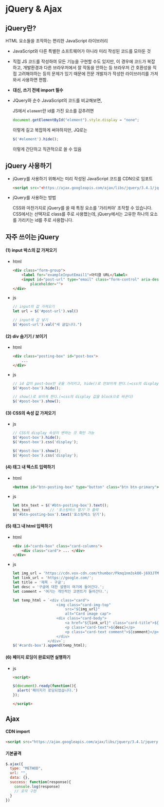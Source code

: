 # jQuery & Ajax



## jQuery란?

HTML 요소들을 조작하는 편리한 JavaScript 라이브러리

- JavaScript와 다른 특별한 소프트웨어가 아니라 미리 작성된 코드를 모아둔 것

- 직접 JS 코드를 작성하여 모든 기능을 구현할 수도 있지만, 이 경우에 코드가 복잡하고, 개발환경과 다른 브라우저에서 잘 작동을 안하는 등 브라우저 간 호환성을 직접 고려해야하는 등의 문제가 있기 때문에 전문 개발자가 작성한 라이브러리를 가져와서 사용하면 편함.

- **대신, 쓰기 전에 import 필수**

- JQuery와 순수 JavaScript의 코드를 비교해보면,

  JS에서 `elememt`란 id를 가진 요소를 감추려면

  ```jsx
  document.getElementById("element").style.display = "none";
  ```

  이렇게 길고 복잡하게 써야하지만, JQ로는

  ```jsx
  $('#element').hide();
  ```

  이렇게 간단하고 직관적으로 쓸 수 있음





## jQuery 사용하기

- jQuery를 사용하기 위해서는 미리 작성된 JavaScript 코드를 CDN으로 임포트

  ```html
  <script src="<https://ajax.googleapis.com/ajax/libs/jquery/3.4.1/jquery.min.js>"></script>
  ```

- jQuery를 사용하는 방법

  CSS와 마찬가지로 jQuery를 쓸 때 특정 요소를 '가리켜야' 조작할 수 있습니다. CSS에서는 선택자로 class를 주로 사용했는데, jQuery에서는 고유한 하나의 요소를 가리키는 id를 주로 사용합니다.







## 자주 쓰이는 jQuery



#### (1) input 박스의 값 가져오기

- html

   ```html
   <div class="form-group">
       <label for="exampleInputEmail1">아티클 URL</label>
       <input id="post-url" type="email" class="form-control" aria-describedby="emailHelp"
           placeholder="">
   </div>
   ```

- js

  ```js
  // input의 값 가져오기
  let url = $('#post-url').val()
  
  // input에 값 넣기
  $('#post-url').val("새 글입니다.")
  ```



#### (2) div 숨기기 / 보이기

- html

  ```html
  <div class="posting-box" id="post-box">
      ...
  </div>
  ```

- js

  ```js
  // id 값이 post-box인 곳을 가리키고, hide()로 안보이게 한다.(=css의 display 값을 none으로 바꾼다)
  $('#post-box').hide();
  
  // show()로 보이게 한다.(=css의 display 값을 block으로 바꾼다)
  $('#post-box').show();
  ```




#### (3) CSS의 속성 값 가져오기

- js

  ```js
  // CSS의 display 속성이 변하는 것 확인 가능
  $('#post-box').hide();
  $('#post-box').css('display');
  
  $('#post-box').show();
  $('#post-box').css('display');
  ```





#### (4) 태그 내 텍스트 입력하기

- html
    ```jsx
    <button id="btn-posting-box" type="button" class="btn btn-primary">포스팅박스 열기</button>
    ```

- js

   ```jsx
   let btn_text = $('#btn-posting-box').text(); 
   btn_text         // '포스팅박스 열기'가 출력
   $('#btn-posting-box').text('포스팅박스 닫기');
   ```



#### (5) 태그 내 html 입력하기

- html

  ```html
  <div id="cards-box" class="card-columns">
      <div class="card"> ... </div>
  </div>
  ```

- js

  ```js
  let img_url = 'https://cdn.vox-cdn.com/thumbor/Pkmq1nm3skO0-j693JTMd7RL0Zk=/0x0:2012x1341/1200x800/filters:focal(0x0:2012x1341)/cdn.vox-cdn.com/uploads/chorus_image/image/47070706/google2.0.0.jpg';
  let link_url = 'https://google.com/';
  let title = '제목 - 구글';
  let desc = '구글에 대한 설명이 여기에 들어간다.';
  let comment = '여기는 개인적인 코멘트가 들어간다.';
  
  let temp_html = `<div class="card">
                      <img class="card-img-top"
                          src="${img_url}"
                          alt="Card image cap">
                      <div class="card-body">
                          <a href="${link_url}" class="card-title">${title}</a>
                          <p class="card-text">${desc}</p>
                          <p class="card-text comment">${comment}</p>
                      </div>
                  </div>`;
  $('#cards-box').append(temp_html);
  ```





#### (6) 페이지 로딩이 완료되면 실행하기

- js

  ```html
  <script>
  
  $(document).ready(function(){
  	alert('페이지가 로딩되었습니다.')
  });
  
  </script>
  ```

  



## Ajax



#### CDN import

```html
<script src="https://ajax.googleapis.com/ajax/libs/jquery/3.4.1/jquery.min.js"></script>
```



#### 기본골격

```js
$.ajax({
  type: "METHOD",
  url: "",
  data: {},
  success: function(response){
    console.log(response)
    // 로직 구현
  }
})
```

